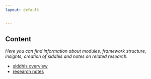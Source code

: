 ```yaml
---
layout: default


---
```

## Content

_Here you can find information about modules, framework structure,_ 
_insights, creation of siddhis and notes on related research._

* [siddhis overview](./vfstct/siddhis_overview.html)
* [research notes](./vfstct/research.html)

